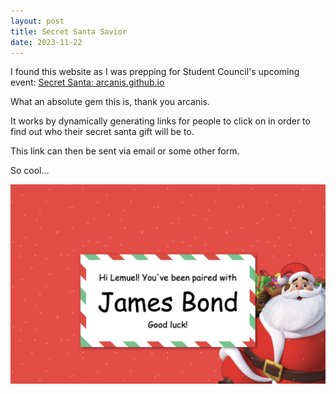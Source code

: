 ```yaml
---
layout: post
title: Secret Santa Savior
date: 2023-11-22
---
```

I found this website as I was prepping for Student Council's upcoming event: 
[Secret Santa: arcanis.github.io](https://github.com/arcanis/secretsanta)

What an absolute gem this is, thank you arcanis.

It works by dynamically generating links for people to click on in order to find out who their secret santa gift will be to. 

This link can then be sent via email or some other form.

So cool...

![Example](/assets/images/secretsanta.png)